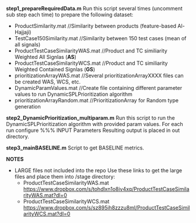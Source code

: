 **step1_prepareRequiredData.m**
Run this script several times (uncomment sub step each time) to prepare the following dataset:

- ProductSimilarity.mat		//Similarity between products (feature-based Al-Hajjaji)
- TestCase150Similarity.mat		//Similarity between 150 test cases (mean of all signals)
- ProductTestCaseSimilarityWAS.mat		//Product and TC similiarity Weighted All Signlas (**AS**)
- ProductTestCaseSimilarityWCS.mat		//Product and TC similiarity Weighted Contained Signlas (**GS**)
- prioritizationArrayWAS.mat		//Several prioritizationArrayXXXX files can be created WAS, WCS, etc.
- DynamicParamValues.mat	//Create file containing different parameter values to run DynamicSPLPrioritization algorithm
- prioritizationArrayRandom.mat  //PrioritizationArray for Random type generation

**step2_DynamicPrioritization_multiparam.m**
Run this script to run the DynamicSPLPrioritization algorithm with provided param values.
For each run configure %%% INPUT Parameters
Resulting output is placed in out directory.

**step3_mainBASELINE.m**
Script to get BASELINE metrics.

**NOTES**
- LARGE files not included into the repo
  Use these links to get the large files and place them into /stage directory:
  + ProductTestCaseSimilarityWAS.mat
  https://www.dropbox.com/s/tohdlxn1o8iv4xq/ProductTestCaseSimilarityWAS.mat?dl=0
  + ProductTestCaseSimilarityWCS.mat
  https://www.dropbox.com/s/sz895ih8zzzu8ml/ProductTestCaseSimilarityWCS.mat?dl=0
  
